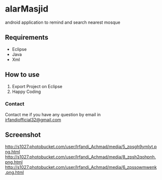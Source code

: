 # alarMasjid
android application to remind and search nearest mosque

## Requirements ##
* Eclipse
* Java
* Xml


## How to use ##
1. Export Project on Eclipse
2. Happy Coding

### Contact ###
Contact me if you have any question by email in irfandiofficial32@gmail.com

## Screenshot

http://s1027.photobucket.com/user/Irfandi_Achmad/media/5_zpsgh9ymlyt.png.html
http://s1027.photobucket.com/user/Irfandi_Achmad/media/8_zpsh2qohpnh.png.html
http://s1027.photobucket.com/user/Irfandi_Achmad/media/6_zpssowmwenk.png.html
